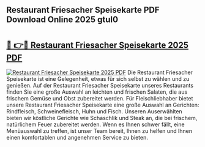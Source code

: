 ## Restaurant Friesacher Speisekarte PDF Download Online 2025 gtuI0

# <h2><a href="http://gcd809.nevu.top/?p=Restaurant+Friesacher+Speisekarte">🔗 👉🔴 Restaurant Friesacher Speisekarte 2025 PDF</a></h2>

[![Restaurant Friesacher Speisekarte 2025 PDF](https://i.imgur.com/dBaPXMq.png)](http://gcd809.nevu.top/?p=Restaurant+Friesacher+Speisekarte)
Die Restaurant Friesacher Speisekarte ist eine Gelegenheit, etwas für sich selbst zu wählen und zu genießen. Auf der Restaurant Friesacher Speisekarte unseres Restaurants finden Sie eine große Auswahl an leichten und frischen Salaten, die aus frischem Gemüse und Obst zubereitet werden. Für Fleischliebhaber bietet unsere Restaurant Friesacher Speisekarte eine große Auswahl an Gerichten: Rindfleisch, Schweinefleisch, Huhn und Fisch. Unseren Auserwählten bieten wir köstliche Gerichte wie Schaschlik und Steak an, die bei frischem, natürlichem Feuer zubereitet werden. Wenn es Ihnen schwer fällt, eine Menüauswahl zu treffen, ist unser Team bereit, Ihnen zu helfen und Ihnen einen komfortablen und angenehmen Service zu bieten.
